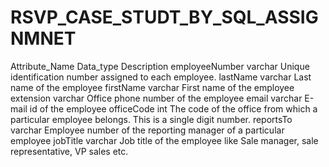 # RSVP_CASE_STUDT_BY_SQL_ASSIGNMNET

Attribute_Name	Data_type	Description
employeeNumber	varchar	Unique identification number assigned to each employee.
lastName	varchar	Last name of the employee
firstName	varchar	First name of the employee
extension	varchar	Office phone number of the employee
email	varchar	E-mail id of the employee
officeCode	int	The code of the office from which a particular employee belongs. This is a single digit number.
reportsTo	varchar	Employee number of the reporting manager of a particular employee
jobTitle	varchar	Job title of the employee like Sale manager, sale representative, VP sales etc.
